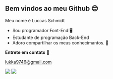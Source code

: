 ## Bem vindos ao meu Github 😊

Meu nome é Luccas Schmidt

- Sou programador Font-End 🖥️
- Estudante de programação Back-End
- Adoro compartilhar os meus conhecimantos. 🫶

 **Entrete em contato** 📧

lukka9746@gmail.com

![](https://media1.tenor.com/m/dl4yCcoaMskAAAAC/puss-in-boots-puss.gif)
![](https://media1.tenor.com/m/97ma8-DfdP8AAAAd/bts-bts-jungkoook.gif)
